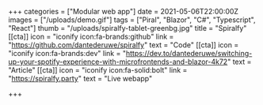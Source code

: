 +++
categories = ["Modular web app"]
date = 2021-05-06T22:00:00Z
images = ["/uploads/demo.gif"]
tags = ["Piral", "Blazor", "C#", "Typescript", "React"]
thumb = "/uploads/spiralfy-tablet-greenbg.jpg"
title = "Spiralfy"
[[cta]]
icon = "iconify icon:fa-brands:github"
link = "https://github.com/dantederuwe/spiralfy"
text = "Code"
[[cta]]
icon = "iconify icon:fa-brands:dev"
link = "https://dev.to/dantederuwe/switching-up-your-spotify-experience-with-microfrontends-and-blazor-4k72"
text = "Article"
[[cta]]
icon = "iconify icon:fa-solid:bolt"
link = "https://spiralfy.party"
text = "Live webapp"

+++
